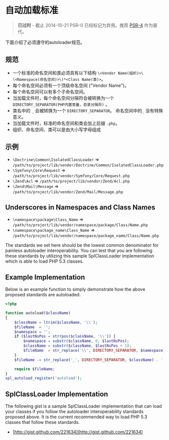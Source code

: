 自动加载标准
====================

> **已过时** - 截止 2014-10-21 PSR-0 已经标记为弃用。推荐 [PSR-4] 作为替代。

[PSR-4]: http://www.php-fig.org/psr/psr-4/

下面介绍了必须遵守的autoloader规范。

规范
---------

* 一个标准的命名空间和类必须具有以下结构 `\<Vendor Name(组织)>\(<Namespace(命名空间)>\)*<Class Name(类)>`。
* 每个命名空间必须有一个顶级命名空间 ("Vendor Name")。
* 每个命名空间可以有多个子命名空间。
* 当加载文件时，每个命名空间分隔符会被转换为一个 `DIRECTORY_SEPARATOR(PHP内置常量，目录分隔符)` 。
* 类名中的 `_` 会被转换为一个 `DIRECTORY_SEPARATOR`。 命名空间中的`_` 没有特殊意义。
* 当加载文件时，标准的命名空间和类会加上后缀 `.php`。
* 组织、命名空间、类可以是由大小写字母组成

 示例
--------

* `\Doctrine\Common\IsolatedClassLoader` => `/path/to/project/lib/vendor/Doctrine/Common/IsolatedClassLoader.php`
* `\Symfony\Core\Request` => `/path/to/project/lib/vendor/Symfony/Core/Request.php`
* `\Zend\Acl` => `/path/to/project/lib/vendor/Zend/Acl.php`
* `\Zend\Mail\Message` => `/path/to/project/lib/vendor/Zend/Mail/Message.php`

Underscores in Namespaces and Class Names
-----------------------------------------

* `\namespace\package\Class_Name` => `/path/to/project/lib/vendor/namespace/package/Class/Name.php`
* `\namespace\package_name\Class_Name` => `/path/to/project/lib/vendor/namespace/package_name/Class/Name.php`

The standards we set here should be the lowest common denominator for
painless autoloader interoperability. You can test that you are
following these standards by utilizing this sample SplClassLoader
implementation which is able to load PHP 5.3 classes.

Example Implementation
----------------------

Below is an example function to simply demonstrate how the above
proposed standards are autoloaded.

~~~php
<?php

function autoload($className)
{
    $className = ltrim($className, '\\');
    $fileName  = '';
    $namespace = '';
    if ($lastNsPos = strrpos($className, '\\')) {
        $namespace = substr($className, 0, $lastNsPos);
        $className = substr($className, $lastNsPos + 1);
        $fileName  = str_replace('\\', DIRECTORY_SEPARATOR, $namespace) . DIRECTORY_SEPARATOR;
    }
    $fileName .= str_replace('_', DIRECTORY_SEPARATOR, $className) . '.php';

    require $fileName;
}
spl_autoload_register('autoload');
~~~

SplClassLoader Implementation
-----------------------------

The following gist is a sample SplClassLoader implementation that can
load your classes if you follow the autoloader interoperability
standards proposed above. It is the current recommended way to load PHP
5.3 classes that follow these standards.

* [http://gist.github.com/221634](http://gist.github.com/221634)

